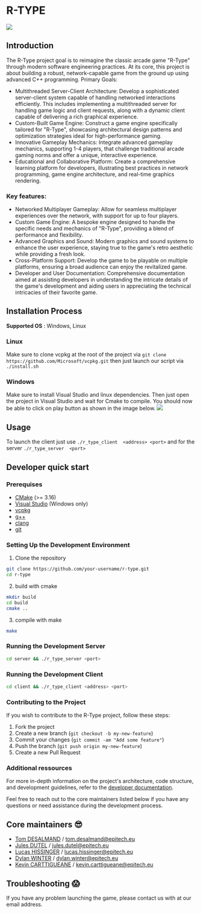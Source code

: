 # R-TYPE 
![](https://fs-prod-cdn.nintendo-europe.com/media/images/10_share_images/games_15/virtual_console_wii_u_7/H2x1_WiiUVC_RType.jpg)

## Introduction
The R-Type project goal is to reimagine the classic arcade game "R-Type" through modern software engineering practices. At its core, this project is about building a robust, network-capable game from the ground up using advanced C++ programming.
Primary Goals:
- Multithreaded Server-Client Architecture: Develop a sophisticated server-client system capable of handling networked interactions efficiently. This includes implementing a multithreaded server for handling game logic and client requests, along with a dynamic client capable of delivering a rich graphical experience.
- Custom-Built Game Engine: Construct a game engine specifically tailored for "R-Type", showcasing architectural design patterns and optimization strategies ideal for high-performance gaming.
- Innovative Gameplay Mechanics: Integrate advanced gameplay mechanics, supporting 1-4 players, that challenge traditional arcade gaming norms and offer a unique, interactive experience.
- Educational and Collaborative Platform: Create a comprehensive learning platform for developers, illustrating best practices in network programming, game engine architecture, and real-time graphics rendering.
### Key features:
- Networked Multiplayer Gameplay: Allow for seamless multiplayer experiences over the network, with support for up to four players.
- Custom Game Engine: A bespoke engine designed to handle the specific needs and mechanics of "R-Type", providing a blend of performance and flexibility.
- Advanced Graphics and Sound: Modern graphics and sound systems to enhance the user experience, staying true to the game's retro aesthetic while providing a fresh look.
- Cross-Platform Support: Develop the game to be playable on multiple platforms, ensuring a broad audience can enjoy the revitalized game.
- Developer and User Documentation: Comprehensive documentation aimed at assisting developers in understanding the intricate details of the game's development and aiding users in appreciating the technical intricacies of their favorite game.

## Installation Process
**Supported OS** : Windows, Linux

### Linux
Make sure to clone vcpkg at the root of the project via
``git clone https://github.com/Microsoft/vcpkg.git``
then just launch our script via
``./install.sh``

### Windows
Make sure to install Visual Studio and linux dependencies.
Then just open the project in Visual Studio and wait for Cmake to compile.
You should now be able to click on play button as shown in the image below.
![](https://i.imgur.com/bGniUvu.png)

## Usage
To launch the client just use
``./r_type_client  <address> <port>``
and for the server 
``./r_type_server  <port>``

## Developer quick start
### Prerequises

- [CMake](https://cmake.org/download/) (>= 3.16)
- [Visual Studio](https://visualstudio.microsoft.com/fr/downloads/) (Windows only)
- [vcpkg](https://vcpkg.io/en/getting-started.html)
- [g++](https://gcc.gnu.org/install/)
- [clang](https://clang.llvm.org/get_started.html)
- [git](https://git-scm.com/downloads)

### Setting Up the Development Environment

1. Clone the repository
```bash
git clone https://github.com/your-username/r-type.git
cd r-type
```
2. build with cmake
```bash
mkdir build
cd build
cmake ..
```
3. compile with make
```bash
make
```

### Running the Development Server

```bash
cd server && ./r_type_server <port>
```

### Running the Development Client

```bash
cd client && ./r_type_client <address> <port>
```

### Contributing to the Project
If you wish to contribute to the R-Type project, follow these steps:

1. Fork the project
2. Create a new branch (`git checkout -b my-new-feature`)
3. Commit your changes (`git commit -am "Add some feature"`)
4. Push the branch (`git push origin my-new-feature`)
5. Create a new Pull Request

### Additional ressources
For more in-depth information on the project's architecture, code structure, and development guidelines, refer to the [developer documentation](https://r-type-4.gitbook.io/r-type/).

Feel free to reach out to the core maintainers listed below if you have any questions or need assistance during the development process.


## Core maintainers :sunglasses:

- [Tom DESALMAND](https://github.com/TomDesalmand) / tom.desalmand@epitech.eu
- [Jules DUTEL](https://github.com/jvlxz) / jules.dutel@epitech.eu
- [Lucas HISSINGER](https://github.com/LucasHissinger) / lucas.hissinger@epitech.eu
- [Dylan WINTER](https://github.com/DylanWTR) / dylan.winter@epitech.eu 
- [Kevin CARTTIGUEANE](https://github.com/Kcarttigueane) / kevin.carttigueane@epitech.eu

## Troubleshooting :scream:

If you have any problem launching the game, please contact us with at our email address.
